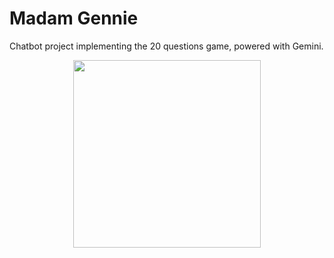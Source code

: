 # Madam Gennie
Chatbot project implementing the 20 questions game, powered with Gemini. 
<div align="center">
  <img src="https://github.com/ayssag/madam-gennie/assets/44325048/55c6de53-d025-4e71-bed2-9355e996cbfa"
    width=300px>
</div>
